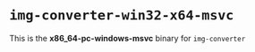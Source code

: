 # `img-converter-win32-x64-msvc`

This is the **x86_64-pc-windows-msvc** binary for `img-converter`
